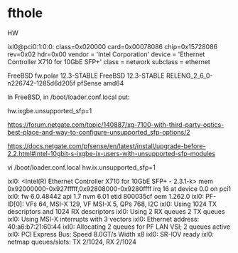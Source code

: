 # fthole


HW 

ixl0@pci0:1:0:0:	class=0x020000 card=0x00078086 chip=0x15728086 rev=0x02 hdr=0x00
    vendor     = 'Intel Corporation'
    device     = 'Ethernet Controller X710 for 10GbE SFP+'
    class      = network
    subclass   = ethernet

FreeBSD fw.polar 12.3-STABLE FreeBSD 12.3-STABLE RELENG_2_6_0-n226742-1285d6d205f pfSense  amd64


In FreeBSD, in /boot/loader.conf.local put:

hw.ixgbe.unsupported_sfp=1

https://forum.netgate.com/topic/140887/xg-7100-with-third-party-optics-best-place-and-way-to-configure-unsupported_sfp-options/2

https://docs.netgate.com/pfsense/en/latest/install/upgrade-before-2.2.html#intel-10gbit-s-ixgbe-ix-users-with-unsupported-sfp-modules

vi /boot/loader.conf.local
hw.ix.unsupported_sfp=1


ixl0: <Intel(R) Ethernet Controller X710 for 10GbE SFP+ - 2.3.1-k> mem 0x92000000-0x927fffff,0x92808000-0x9280ffff irq 16 at device 0.0 on pci1
ixl0: fw 6.0.48442 api 1.7 nvm 6.01 etid 800035cf oem 1.262.0
ixl0: PF-ID[0]: VFs 64, MSI-X 129, VF MSI-X 5, QPs 768, I2C
ixl0: Using 1024 TX descriptors and 1024 RX descriptors
ixl0: Using 2 RX queues 2 TX queues
ixl0: Using MSI-X interrupts with 3 vectors
ixl0: Ethernet address: 40:a6:b7:21:60:44
ixl0: Allocating 2 queues for PF LAN VSI; 2 queues active
ixl0: PCI Express Bus: Speed 8.0GT/s Width x8
ixl0: SR-IOV ready
ixl0: netmap queues/slots: TX 2/1024, RX 2/1024



